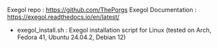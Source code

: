 Exegol repo : https://github.com/ThePorgs
Exegol Documentation : https://exegol.readthedocs.io/en/latest/

- exegol_install.sh : Exegol installation script for Linux (tested on Arch, Fedora 41, Ubuntu 24.04.2, Debian 12)
